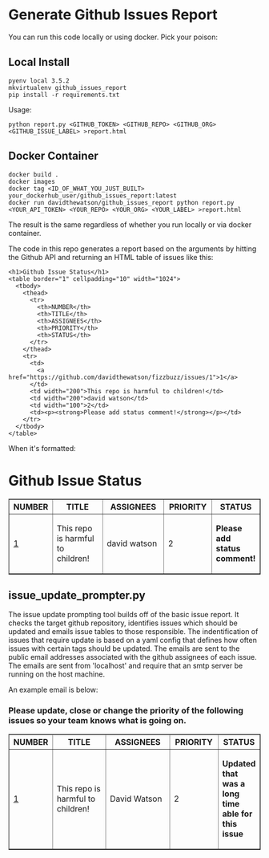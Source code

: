 # Generate Github Issues Report

You can run this code locally or using docker. Pick your poison:

## Local Install

    pyenv local 3.5.2
    mkvirtualenv github_issues_report
    pip install -r requirements.txt

Usage:

    python report.py <GITHUB_TOKEN> <GITHUB_REPO> <GITHUB_ORG> <GITHUB_ISSUE_LABEL> >report.html

## Docker Container
    docker build .
    docker images
    docker tag <ID_OF_WHAT_YOU_JUST_BUILT> your_dockerhub_user/github_issues_report:latest
    docker run davidthewatson/github_issues_report python report.py <YOUR_API_TOKEN> <YOUR_REPO> <YOUR_ORG> <YOUR_LABEL> >report.html

The result is the same regardless of whether you run locally or via docker container.

The code in this repo generates a report based on the arguments by hitting the Github API and returning an HTML table of issues like this:

    <h1>Github Issue Status</h1>
    <table border="1" cellpadding="10" width="1024">
      <tbody>
        <thead>
          <tr>
            <th>NUMBER</th>
            <th>TITLE</th>
            <th>ASSIGNEES</th>
            <th>PRIORITY</th>
            <th>STATUS</th>
          </tr>
        </thead>
        <tr>
          <td>
            <a href="https://github.com/davidthewatson/fizzbuzz/issues/1">1</a>
          </td>
          <td width="200">This repo is harmful to children!</td>
          <td width="200">david watson</td>
          <td width="100">2</td>
          <td><p><strong>Please add status comment!</strong></p></td>
        </tr>
      </tbody>
    </table>

When it's formatted:

<h1>Github Issue Status</h1>
<table border="1" cellpadding="10" width="1024">
  <tbody>
    <thead>
      <tr>
        <th>NUMBER</th>
        <th>TITLE</th>
        <th>ASSIGNEES</th>
        <th>PRIORITY</th>
        <th>STATUS</th>
      </tr>
    </thead>
    <tr>
      <td>
        <a href="https://github.com/davidthewatson/fizzbuzz/issues/1">1</a>
      </td>
      <td width="200">This repo is harmful to children!</td>
      <td width="200">david watson</td>
      <td width="100">2</td>
      <td><p><strong>Please add status comment!</strong></p></td>
    </tr>
  </tbody>
</table>

## issue_update_prompter.py

The issue update prompting tool builds off of the basic issue report. It checks the target github repository, identifies issues which should be updated and emails issue tables to those responsible. The indentification of issues that require update is based on a yaml config that defines how often issues with certain tags should be updated. The emails are sent to the public email addresses associated with the github assignees of each issue. The emails are sent from 'localhost' and require that an smtp server be running on the host machine.

An example email is below:

<h3>Please update, close or change the priority of the following issues so your team knows what is going on.</h3>
<table border="1" cellpadding="10" width="1024">
  <tbody>
    <thead>
      <tr>
        <th>NUMBER</th>
        <th>TITLE</th>
        <th>ASSIGNEES</th>
        <th>PRIORITY</th>
        <th>STATUS</th>
      </tr>
    </thead>
    <tr>
      <td>
        <a href="https://github.com/davidthewatson/fizzbuzz/issues/1">1</a>
      </td>
      <td width="200">This repo is harmful to children!</td>
      <td width="200">David Watson</td>
      <td width="100">2</td>
      <td><p><strong>Updated that was a long time able for this issue</strong></p></td>
    </tr>
  </tbody>
</table>

